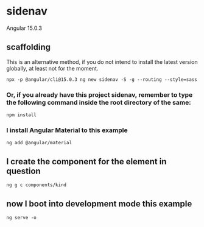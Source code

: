 # sidenav

Angular 15.0.3

## scaffolding

This is an alternative method, if you do not intend to install the latest version globally, at least not for the moment.

```shell
npx -p @angular/cli@15.0.3 ng new sidenav -S -g --routing --style=sass
```

### Or, if you already have this project sidenav, remember to type the following command inside the root directory of the same:

```shell
npm install
```

### I install Angular Material to this example

```shell
ng add @angular/material
```

## I create the component for the element in question

```shell
ng g c components/kind
```

## now I boot into development mode this example

```shell
ng serve -o
```
